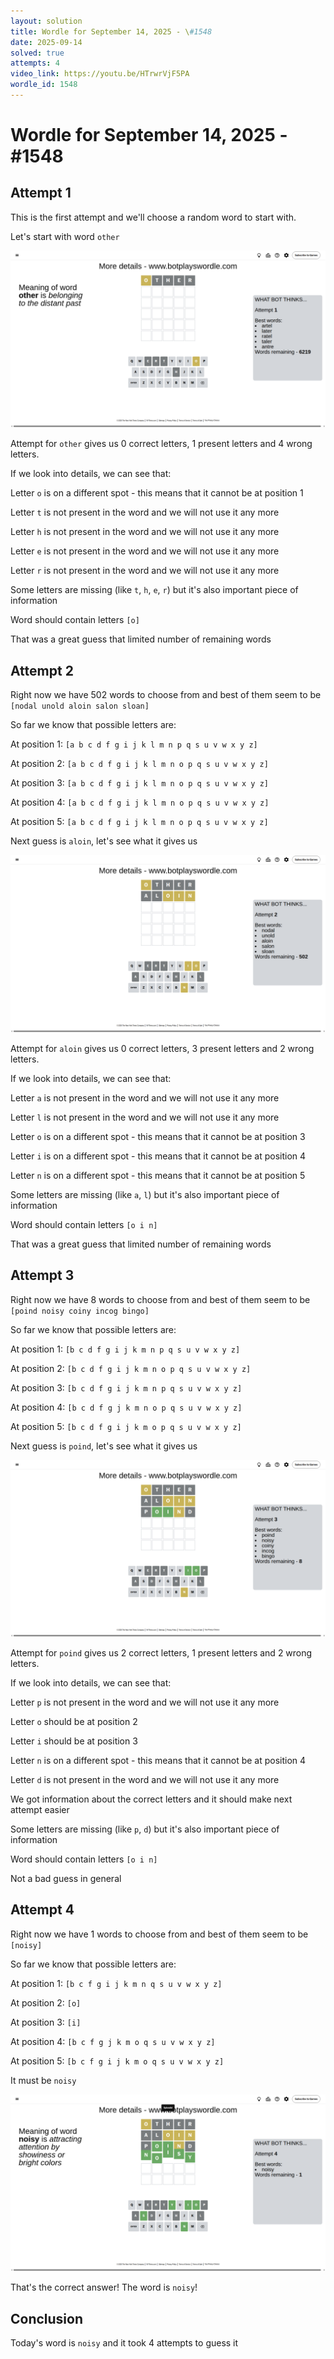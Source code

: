 ```yaml
---
layout: solution
title: Wordle for September 14, 2025 - \#1548
date: 2025-09-14
solved: true
attempts: 4
video_link: https://youtu.be/HTrwrVjF5PA
wordle_id: 1548
---
```


# Wordle for September 14, 2025 - \#1548

## Attempt 1

This is the first attempt and we'll choose a random word to start with.

Let's start with word `other`

![Attempt 1](2025-09-14/attempt-1.png)

Attempt for `other` gives us 0 correct letters, 1 present letters and 4 wrong letters.

If we look into details, we can see that:

Letter `o` is on a different spot - this means that it cannot be at position 1

Letter `t` is not present in the word and we will not use it any more

Letter `h` is not present in the word and we will not use it any more

Letter `e` is not present in the word and we will not use it any more

Letter `r` is not present in the word and we will not use it any more

Some letters are missing (like `t`, `h`, `e`, `r`) but it's also important piece of information

Word should contain letters `[o]`

That was a great guess that limited number of remaining words



## Attempt 2

Right now we have 502 words to choose from and best of them seem to be `[nodal unold aloin salon sloan]`

So far we know that possible letters are:

At position 1: `[a b c d f g i j k l m n p q s u v w x y z]`

At position 2: `[a b c d f g i j k l m n o p q s u v w x y z]`

At position 3: `[a b c d f g i j k l m n o p q s u v w x y z]`

At position 4: `[a b c d f g i j k l m n o p q s u v w x y z]`

At position 5: `[a b c d f g i j k l m n o p q s u v w x y z]`

Next guess is `aloin`, let's see what it gives us

![Attempt 2](2025-09-14/attempt-2.png)

Attempt for `aloin` gives us 0 correct letters, 3 present letters and 2 wrong letters.

If we look into details, we can see that:

Letter `a` is not present in the word and we will not use it any more

Letter `l` is not present in the word and we will not use it any more

Letter `o` is on a different spot - this means that it cannot be at position 3

Letter `i` is on a different spot - this means that it cannot be at position 4

Letter `n` is on a different spot - this means that it cannot be at position 5

Some letters are missing (like `a`, `l`) but it's also important piece of information

Word should contain letters `[o i n]`

That was a great guess that limited number of remaining words



## Attempt 3

Right now we have 8 words to choose from and best of them seem to be `[poind noisy coiny incog bingo]`

So far we know that possible letters are:

At position 1: `[b c d f g i j k m n p q s u v w x y z]`

At position 2: `[b c d f g i j k m n o p q s u v w x y z]`

At position 3: `[b c d f g i j k m n p q s u v w x y z]`

At position 4: `[b c d f g j k m n o p q s u v w x y z]`

At position 5: `[b c d f g i j k m o p q s u v w x y z]`

Next guess is `poind`, let's see what it gives us

![Attempt 3](2025-09-14/attempt-3.png)

Attempt for `poind` gives us 2 correct letters, 1 present letters and 2 wrong letters.

If we look into details, we can see that:

Letter `p` is not present in the word and we will not use it any more

Letter `o` should be at position 2

Letter `i` should be at position 3

Letter `n` is on a different spot - this means that it cannot be at position 4

Letter `d` is not present in the word and we will not use it any more

We got information about the correct letters and it should make next attempt easier

Some letters are missing (like `p`, `d`) but it's also important piece of information

Word should contain letters `[o i n]`

Not a bad guess in general



## Attempt 4

Right now we have 1 words to choose from and best of them seem to be `[noisy]`

So far we know that possible letters are:

At position 1: `[b c f g i j k m n q s u v w x y z]`

At position 2: `[o]`

At position 3: `[i]`

At position 4: `[b c f g j k m o q s u v w x y z]`

At position 5: `[b c f g i j k m o q s u v w x y z]`

It must be `noisy`

![Attempt 4](2025-09-14/attempt-4.png)

That's the correct answer! The word is `noisy`!

## Conclusion

Today's word is `noisy` and it took 4 attempts to guess it

